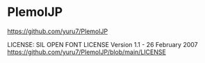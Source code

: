 # PlemolJP

<https://github.com/yuru7/PlemolJP>

LICENSE: SIL OPEN FONT LICENSE Version 1.1 - 26 February 2007
<https://github.com/yuru7/PlemolJP/blob/main/LICENSE>
